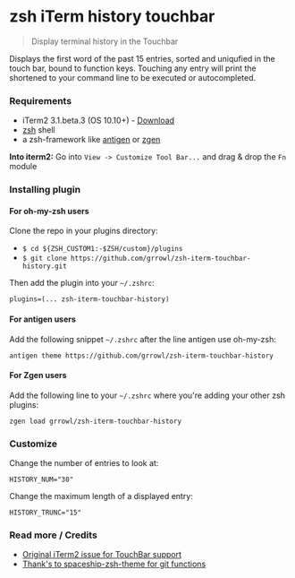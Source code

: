 # zsh iTerm history touchbar

> Display terminal history in the Touchbar

Displays the first word of the past 15 entries, sorted and uniqufied in the touch bar, bound to function keys. Touching any entry will print the shortened to your command line to be executed or autocompleted.

### Requirements

* iTerm2 3.1.beta.3 (OS 10.10+) - [Download](https://www.iterm2.com/downloads.html)
* [zsh](http://www.zsh.org/) shell
* a zsh-framework like [antigen](http://antigen.sharats.me/) or [zgen](https://github.com/tarjoilija/zgen)

**Into iterm2:** Go into `View -> Customize Tool Bar...` and drag & drop the `Fn` module

### Installing plugin

#### For oh-my-zsh users

Clone the repo in your plugins directory:

* `$ cd ${ZSH_CUSTOM1:-$ZSH/custom}/plugins`
* `$ git clone https://github.com/grrowl/zsh-iterm-touchbar-history.git`

Then add the plugin into your `~/.zshrc`:

```
plugins=(... zsh-iterm-touchbar-history)
```

#### For antigen users

Add the following snippet `~/.zshrc` after the line antigen use oh-my-zsh:

```
antigen theme https://github.com/grrowl/zsh-iterm-touchbar-history
```

#### For Zgen users

Add the following line to your `~/.zshrc` where you're adding your other zsh plugins:

```
zgen load grrowl/zsh-iterm-touchbar-history
```

### Customize

Change the number of entries to look at:

```shell
HISTORY_NUM="30"
```

Change the maximum length of a displayed entry:

```shell
HISTORY_TRUNC="15"
```

### Read more / Credits

* [Original iTerm2 issue for TouchBar support](https://gitlab.com/gnachman/iterm2/issues/5281)
* [Thank's to spaceship-zsh-theme for git functions](https://github.com/denysdovhan/spaceship-zsh-theme/blob/9dbaee2cc6cfe0ac407cf901ebb97894ed279660/spaceship.zsh#L143-L173)
